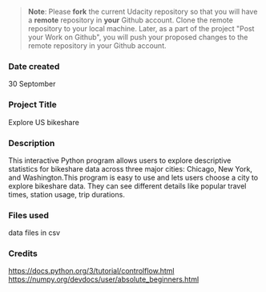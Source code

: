 >**Note**: Please **fork** the current Udacity repository so that you will have a **remote** repository in **your** Github account. Clone the remote repository to your local machine. Later, as a part of the project "Post your Work on Github", you will push your proposed changes to the remote repository in your Github account.

### Date created
30 Septomber 

### Project Title
Explore US bikeshare

### Description
This interactive Python program allows users to explore descriptive statistics for
bikeshare data across three major cities: Chicago, New York, and Washington.This program is easy to use and lets users choose a city to explore bikeshare data. They can see different
details like popular travel times, station usage, trip durations.
### Files used
data files in csv 

### Credits
https://docs.python.org/3/tutorial/controlflow.html
https://numpy.org/devdocs/user/absolute_beginners.html

